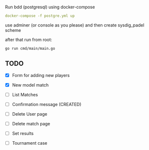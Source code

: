 Run bdd (postgresql) using docker-compose

```yaml
docker-compose -f postgre.yml up
```

use adminer (or console as you please) and then create sysdig_padel scheme

after that run from root:
```bash
go run cmd/main/main.go
```


## TODO

- [x] Form for adding new players
- [x] New model match
- [ ] List Matches
- [ ] Confirmation message (CREATED)
- [ ] Delete User page
- [ ] Delete match page
- [ ] Set results
- [ ] Tournament case

